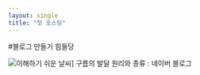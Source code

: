 ```yaml
---
layout: single
title: "첫 포스팅"
---
```


#블로그 만들기 힘들당



<img src="https://mblogthumb-phinf.pstatic.net/MjAxNzA3MTBfMjM1/MDAxNDk5NjUyMDQ4OTky.rY0tENCUu7nNctJPv8aZ3UzdH1lmFNEtnyeVuIUWlQAg.64IkdnkTx38Kxf9O1GME-aNkjGuK_7jeg_CvIw0unLgg.PNG.kma_131/%EF%BC%91.png?type=w800" title="" alt="이해하기 쉬운 날씨] 구름의 발달 원리와 종류 : 네이버 블로그" data-align="center">
